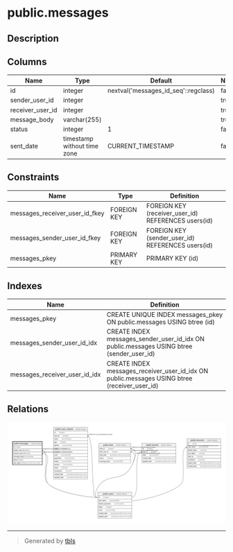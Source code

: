 # public.messages

## Description

## Columns

| Name | Type | Default | Nullable | Children | Parents | Comment |
| ---- | ---- | ------- | -------- | -------- | ------- | ------- |
| id | integer | nextval('messages_id_seq'::regclass) | false |  |  |  |
| sender_user_id | integer |  | true |  | [public.users](public.users.md) |  |
| receiver_user_id | integer |  | true |  | [public.users](public.users.md) |  |
| message_body | varchar(255) |  | true |  |  |  |
| status | integer | 1 | false |  |  |  |
| sent_date | timestamp without time zone | CURRENT_TIMESTAMP | false |  |  |  |

## Constraints

| Name | Type | Definition |
| ---- | ---- | ---------- |
| messages_receiver_user_id_fkey | FOREIGN KEY | FOREIGN KEY (receiver_user_id) REFERENCES users(id) |
| messages_sender_user_id_fkey | FOREIGN KEY | FOREIGN KEY (sender_user_id) REFERENCES users(id) |
| messages_pkey | PRIMARY KEY | PRIMARY KEY (id) |

## Indexes

| Name | Definition |
| ---- | ---------- |
| messages_pkey | CREATE UNIQUE INDEX messages_pkey ON public.messages USING btree (id) |
| messages_sender_user_id_idx | CREATE INDEX messages_sender_user_id_idx ON public.messages USING btree (sender_user_id) |
| messages_receiver_user_id_idx | CREATE INDEX messages_receiver_user_id_idx ON public.messages USING btree (receiver_user_id) |

## Relations

![er](public.messages.svg)

---

> Generated by [tbls](https://github.com/k1LoW/tbls)
